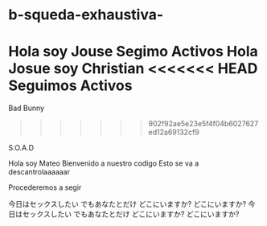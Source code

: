 # b-squeda-exhaustiva- 

Hola soy Jouse
Segimo Activos
Hola Josue soy Christian
<<<<<<< HEAD
Seguimos Activos
=======
Bad Bunny
>>>>>>> 902f92ae5e23e5f4f04b6027627ed12a69132cf9

S.O.A.D

Hola soy Mateo
Bienvenido a nuestro codigo 
Esto se va a descantrolaaaaaar

Procederemos a segir

今日はセックスしたい
でもあなたとだけ
どこにいますか?
どこにいますか?
今日はセックスしたい
でもあなたとだけ
どこにいますか?
どこにいますか?
